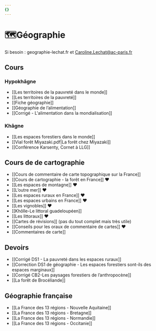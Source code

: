 ```yaml
---
{}
---
```

# 🗺️Géographie


Si besoin : geographie-lechat.fr et Caroline.Lechat@ac-paris.fr
## Cours 

### Hypokhâgne 

- [[Les territoires de la pauvreté dans le monde]]
- [[Les territoires de la pauvreté]]
- [[Fiche géographie]] 
- [[Géographie de l’alimentation]] 
- [[Corrigé - L'alimentation dans la mondialisation]] 
### Khâgne

- [[Les espaces forestiers dans le monde]] 
-  [[Vial forêt Miyazaki.pdf|La forêt chez Miyazaki]] 
- [[Conférence Karsenty, Cornet à LLG]] 

## Cours de de cartographie

- [[Cours de commentaire de carte topographique sur la France]] 
- [[Cours de cartographie - la forêt en France]] ❤️
- [[Les espaces de montagne]] ❤️
- [[L’outre mer]] ❤️
- [[Les espaces ruraux en France]] ❤️
- [[Les espaces urbains en France]] ❤️
- [[Les vignobles]] ❤️
- [[Khôlle-Le littoral guadeloupéen]] 
- [[Les littoraux]] ❤️
- [[Cartes de révisions]] (pas du tout complet mais très utile)
- [[Conseils pour les oraux de commentaire de cartes]] ❤️
- [[Commentaires de carte]] 
## Devoirs 

- [[Corrigé DS1 - La pauvreté dans les espaces ruraux]] 
- [[Correction DS1 de géographie - Les espaces forestiers sont-ils des espaces marginaux]] 
- [[Corrigé CB2-Les paysages forestiers de l’anthropocène]]
- [[La forêt de Brocéliande]] 

## Géographie française 

- [[La France des 13 régions - Nouvelle Aquitaine]]
-  [[La France des 13 régions - Bretagne]]
- [[La France des 13 régions - Normandie]]
- [[La France des 13 régions - Occitanie]] 



